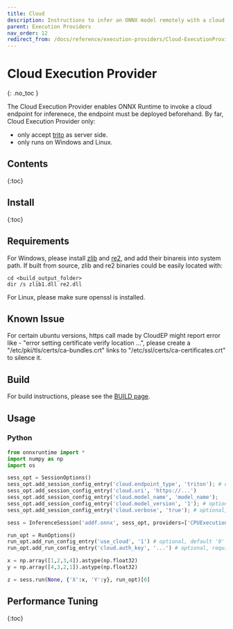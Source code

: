 ```yaml
---
title: Cloud
description: Instructions to infer an ONNX model remotely with a cloud endpoint
parent: Execution Providers
nav_order: 12
redirect_from: /docs/reference/execution-providers/Cloud-ExecutionProvider
---
```


# Cloud Execution Provider
{: .no_toc }

The Cloud Execution Provider enables ONNX Runtime to invoke a cloud endpoint for inferenece, the endpoint must be deployed beforehand.
By far, Cloud Execution Provider only:
* only accept [trito](https://github.com/triton-inference-server) as server side.
* only runs on Windows and Linux.

## Contents
{:toc}

## Install
{:toc}

## Requirements
For Windows, please install [zlib](https://zlib.net/) and [re2](https://github.com/google/re2), and add their binareis into system path.
If built from source, zlib and re2 binaries could be easily located with:

```dos
cd <build_output_folder>
dir /s zlib1.dll re2.dll
```

For Linux, please make sure openssl is installed.

## Known Issue
For certain ubuntu versions, https call made by CloudEP might report error like - "error setting certificate verify location ...",
please create a "/etc/pki/tls/certs/ca-bundles.crt" links to "/etc/ssl/certs/ca-certificates.crt" to silence it.

## Build
For build instructions, please see the [BUILD page](../build/eps.md#Cloud).

## Usage

### Python
```python
from onnxruntime import *
import numpy as np
import os

sess_opt = SessionOptions()
sess_opt.add_session_config_entry('cloud.endpoint_type', 'triton'); # only support triton server for now
sess_opt.add_session_config_entry('cloud.uri', 'https://...')
sess_opt.add_session_config_entry('cloud.model_name', 'model_name');
sess_opt.add_session_config_entry('cloud.model_version', '1'); # optional, default 1
sess_opt.add_session_config_entry('cloud.verbose', 'true'); # optional, default false

sess = InferenceSession('addf.onnx', sess_opt, providers=['CPUExecutionProvider','CloudExecutionProvider'])

run_opt = RunOptions()
run_opt.add_run_config_entry('use_cloud', '1') # optional, default '0' to run inference locally.
run_opt.add_run_config_entry('cloud.auth_key', '...') # optional, required only when use_cloud set to 1

x = np.array([1,2,3,4]).astype(np.float32)
y = np.array([4,3,2,1]).astype(np.float32)

z = sess.run(None, {'X':x, 'Y':y}, run_opt)[0]
```

## Performance Tuning
{:toc}

##